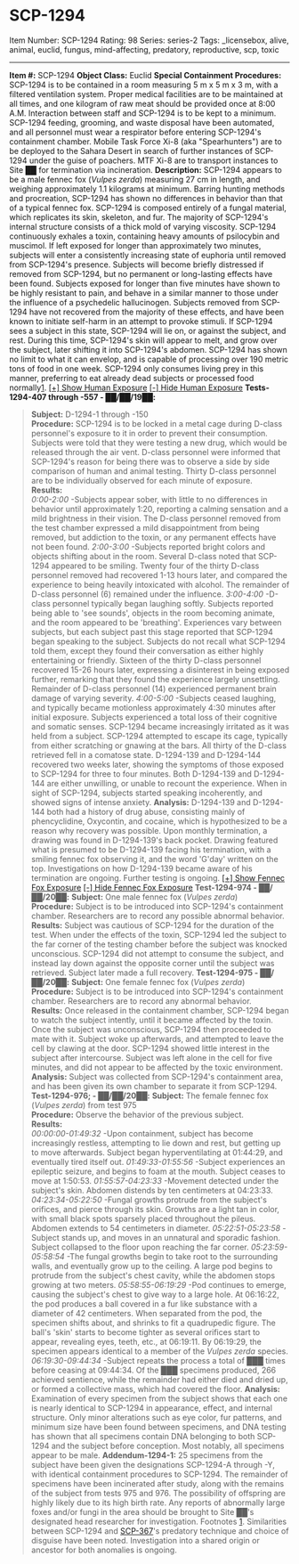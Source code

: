 # SCP-1294
Item Number: SCP-1294
Rating: 98
Series: series-2
Tags: _licensebox, alive, animal, euclid, fungus, mind-affecting, predatory, reproductive, scp, toxic

---

**Item #:** SCP-1294
**Object Class:** Euclid
**Special Containment Procedures:** SCP-1294 is to be contained in a room measuring 5 m x 5 m x 3 m, with a filtered ventilation system. Proper medical facilities are to be maintained at all times, and one kilogram of raw meat should be provided once at 8:00 A.M.
Interaction between staff and SCP-1294 is to be kept to a minimum. SCP-1294 feeding, grooming, and waste disposal have been automated, and all personnel must wear a respirator before entering SCP-1294's containment chamber.
Mobile Task Force Xi-8 (aka "Spearhunters") are to be deployed to the Sahara Desert in search of further instances of SCP-1294 under the guise of poachers. MTF Xi-8 are to transport instances to Site ██ for termination via incineration.
**Description:** SCP-1294 appears to be a male fennec fox (_Vulpes zerda_) measuring 27 cm in length, and weighing approximately 1.1 kilograms at minimum. Barring hunting methods and procreation, SCP-1294 has shown no differences in behavior than that of a typical fennec fox.
SCP-1294 is composed entirely of a fungal material, which replicates its skin, skeleton, and fur. The majority of SCP-1294's internal structure consists of a thick mold of varying viscosity. SCP-1294 continuously exhales a toxin, containing heavy amounts of psilocybin and muscimol.
If left exposed for longer than approximately two minutes, subjects will enter a consistently increasing state of euphoria until removed from SCP-1294's presence. Subjects will become briefly distressed if removed from SCP-1294, but no permanent or long-lasting effects have been found.
Subjects exposed for longer than five minutes have shown to be highly resistant to pain, and behave in a similar manner to those under the influence of a psychedelic hallucinogen. Subjects removed from SCP-1294 have not recovered from the majority of these effects, and have been known to initiate self-harm in an attempt to provoke stimuli.
If SCP-1294 sees a subject in this state, SCP-1294 will lie on, or against the subject, and rest. During this time, SCP-1294's skin will appear to melt, and grow over the subject, later shifting it into SCP-1294's abdomen. SCP-1294 has shown no limit to what it can envelop, and is capable of processing over 190 metric tons of food in one week. SCP-1294 only consumes living prey in this manner, preferring to eat already dead subjects or processed food normally[1](javascript:;).
[[+] Show Human Exposure](javascript:;)
[[-] Hide Human Exposure](javascript:;)
**Tests-1294-407 through -557 - ██/██/19██:**
> **Subject:** D-1294-1 through -150  
>  **Procedure:** SCP-1294 is to be locked in a metal cage during D-class personnel's exposure to it in order to prevent their consumption. Subjects were told that they were testing a new drug, which would be released through the air vent. D-class personnel were informed that SCP-1294's reason for being there was to observe a side by side comparison of human and animal testing. Thirty D-class personnel are to be individually observed for each minute of exposure.  
>  **Results:**  
>  _0:00-2:00_ -Subjects appear sober, with little to no differences in behavior until approximately 1:20, reporting a calming sensation and a mild brightness in their vision. The D-class personnel removed from the test chamber expressed a mild disappointment from being removed, but addiction to the toxin, or any permanent effects have not been found.
> _2:00-3:00_ -Subjects reported bright colors and objects shifting about in the room. Several D-class noted that SCP-1294 appeared to be smiling. Twenty four of the thirty D-class personnel removed had recovered 1-13 hours later, and compared the experience to being heavily intoxicated with alcohol. The remainder of D-class personnel (6) remained under the influence.
> _3:00-4:00_ -D-class personnel typically began laughing softly. Subjects reported being able to 'see sounds', objects in the room becoming animate, and the room appeared to be 'breathing'. Experiences vary between subjects, but each subject past this stage reported that SCP-1294 began speaking to the subject. Subjects do not recall what SCP-1294 told them, except they found their conversation as either highly entertaining or friendly. Sixteen of the thirty D-class personnel recovered 15-26 hours later, expressing a disinterest in being exposed further, remarking that they found the experience largely unsettling. Remainder of D-class personnel (14) experienced permanent brain damage of varying severity.
> _4:00-5:00_ -Subjects ceased laughing, and typically became motionless approximately 4:30 minutes after initial exposure. Subjects experienced a total loss of their cognitive and somatic senses. SCP-1294 became increasingly irritated as it was held from a subject. SCP-1294 attempted to escape its cage, typically from either scratching or gnawing at the bars. All thirty of the D-class retrieved fell in a comatose state. D-1294-139 and D-1294-144 recovered two weeks later, showing the symptoms of those exposed to SCP-1294 for three to four minutes. Both D-1294-139 and D-1294-144 are either unwilling, or unable to recount the experience. When in sight of SCP-1294, subjects started speaking incoherently, and showed signs of intense anxiety.
> **Analysis:** D-1294-139 and D-1294-144 both had a history of drug abuse, consisting mainly of phencyclidine, Oxycontin, and cocaine, which is hypothesized to be a reason why recovery was possible. Upon monthly termination, a drawing was found in D-1294-139's back pocket. Drawing featured what is presumed to be D-1294-139 facing his termination, with a smiling fennec fox observing it, and the word 'G'day' written on the top. Investigations on how D-1294-139 became aware of his termination are ongoing. Further testing is ongoing.
[[+] Show Fennec Fox Exposure](javascript:;)
[[-] Hide Fennec Fox Exposure](javascript:;)
**Test-1294-974 - ██/██/20██:**
> **Subject:** One male fennec fox (_Vulpes zerda_)  
>  **Procedure:** Subject is to be introduced into SCP-1294's containment chamber. Researchers are to record any possible abnormal behavior.  
>  **Results:** Subject was cautious of SCP-1294 for the duration of the test. When under the effects of the toxin, SCP-1294 led the subject to the far corner of the testing chamber before the subject was knocked unconscious. SCP-1294 did not attempt to consume the subject, and instead lay down against the opposite corner until the subject was retrieved. Subject later made a full recovery.
**Test-1294-975 - ██/██/20██:**
> **Subject:** One female fennec fox (_Vulpes zerda_)  
>  **Procedure:** Subject is to be introduced into SCP-1294's containment chamber. Researchers are to record any abnormal behavior.  
>  **Results:** Once released in the containment chamber, SCP-1294 began to watch the subject intently, until it became affected by the toxin. Once the subject was unconscious, SCP-1294 then proceeded to mate with it. Subject woke up afterwards, and attempted to leave the cell by clawing at the door. SCP-1294 showed little interest in the subject after intercourse. Subject was left alone in the cell for five minutes, and did not appear to be affected by the toxic environment.  
>  **Analysis:** Subject was collected from SCP-1294's containment area, and has been given its own chamber to separate it from SCP-1294.
**Test-1294-976; - ██/██/20██:**
> **Subject:** The female fennec fox (_Vulpes zerda_) from test 975  
>  **Procedure:** Observe the behavior of the previous subject.  
>  **Results:**  
>  _00:00:00-01:49:32_ -Upon containment, subject has become increasingly restless, attempting to lie down and rest, but getting up to move afterwards. Subject began hyperventilating at 01:44:29, and eventually tired itself out.
> _01:49:33-01:55:56_ -Subject experiences an epileptic seizure, and begins to foam at the mouth. Subject ceases to move at 1:50:53.
> _01:55:57-04:23:33_ -Movement detected under the subject's skin. Abdomen distends by ten centimeters at 04:23:33.
> _04:23:34-05:22:50_ -Fungal growths protrude from the subject's orifices, and pierce through its skin. Growths are a light tan in color, with small black spots sparsely placed throughout the pileus. Abdomen extends to 54 centimeters in diameter.
> _05:22:51-05:23:58_ -Subject stands up, and moves in an unnatural and sporadic fashion. Subject collapsed to the floor upon reaching the far corner.
> _05:23:59-05:58:54_ -The fungal growths begin to take root to the surrounding walls, and eventually grow up to the ceiling. A large pod begins to protrude from the subject's chest cavity, while the abdomen stops growing at two meters.
> _05:58:55-06:19:29_ -Pod continues to emerge, causing the subject's chest to give way to a large hole. At 06:16:22, the pod produces a ball covered in a fur like substance with a diameter of 42 centimeters. When separated from the pod, the specimen shifts about, and shrinks to fit a quadrupedic figure. The ball's 'skin' starts to become tighter as several orifices start to appear, revealing eyes, teeth, etc., at 06:19:11. By 06:19:29, the specimen appears identical to a member of the _Vulpes zerda_ species.
> _06:19:30-09:44:34_ -Subject repeats the process a total of ███ times before ceasing at 09:44:34. Of the ███ specimens produced, 266 achieved sentience, while the remainder had either died and dried up, or formed a collective mass, which had covered the floor.
> **Analysis:** Examination of every specimen from the subject shows that each one is nearly identical to SCP-1294 in appearance, effect, and internal structure. Only minor alterations such as eye color, fur patterns, and minimum size have been found between specimens, and DNA testing has shown that all specimens contain DNA belonging to both SCP-1294 and the subject before conception. Most notably, all specimens appear to be male.
**Addendum-1294-1:** 25 specimens from the subject have been given the designations SCP-1294-A through -Y, with identical containment procedures to SCP-1294. The remainder of specimens have been incinerated after study, along with the remains of the subject from tests 975 and 976. The possibility of offspring are highly likely due to its high birth rate. Any reports of abnormally large foxes and/or fungi in the area should be brought to Site ██'s designated head researcher for investigation.
Footnotes
[1](javascript:;). Similarities between SCP-1294 and [SCP-367](/scp-367)'s predatory technique and choice of disguise have been noted. Investigation into a shared origin or ancestor for both anomalies is ongoing.